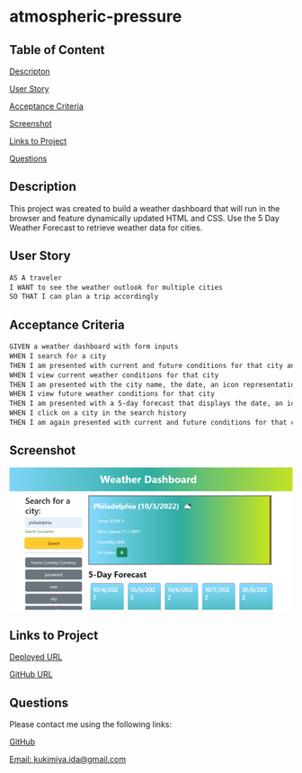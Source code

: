# atmospheric-pressure

## Table of Content

[Descripton](#description)

[User Story](#user-story)

[Acceptance Criteria](#acceptance-criteria)

[Screenshot](#screenshot)

[Links to Project](#links-to-project)

[Questions](#questions)

## Description

This project was created to build a weather dashboard that will run in the browser and feature dynamically updated HTML and CSS. Use the 5 Day Weather Forecast to retrieve weather data for cities.

## User Story

```md
AS A traveler
I WANT to see the weather outlook for multiple cities
SO THAT I can plan a trip accordingly
```

## Acceptance Criteria

```md
GIVEN a weather dashboard with form inputs
WHEN I search for a city
THEN I am presented with current and future conditions for that city and that city is added to the search history
WHEN I view current weather conditions for that city
THEN I am presented with the city name, the date, an icon representation of weather conditions, the temperature, the humidity, and the wind speed
WHEN I view future weather conditions for that city
THEN I am presented with a 5-day forecast that displays the date, an icon representation of weather conditions, the temperature, the wind speed, and the humidity
WHEN I click on a city in the search history
THEN I am again presented with current and future conditions for that city
```

## Screenshot

![screenshot of project](./assets/image/Picture2.png)

## Links to Project

[Deployed URL](https://idakukimiya.github.io/atmospheric-pressure/)

[GitHub URL](https://github.com/idakukimiya/atmospheric-pressure)

## Questions

  Please contact me using the following links:

  [GitHub](https://github.com/https://github.com/idakukimiya)

  [Email: kukimiya.ida@gmail.com](mailto:kukimiya.ida@gmail.com)
